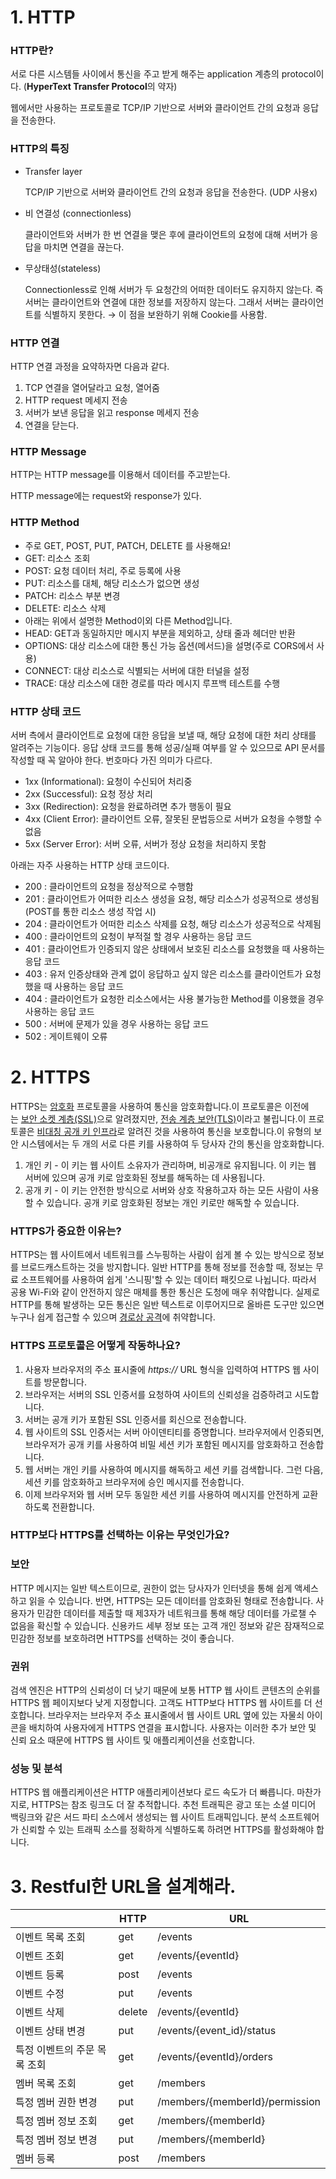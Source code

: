 # 1. HTTP

### HTTP란?

서로 다른 시스템들 사이에서 통신을 주고 받게 해주는 application 계층의 protocol이다. (**HyperText Transfer Protocol**의 약자)

웹에서만 사용하는 프로토콜로 TCP/IP 기반으로 서버와 클라이언트 간의 요청과 응답을 전송한다.

### HTTP의 특징

- Transfer layer
    
    TCP/IP 기반으로 서버와 클라이언트 간의 요청과 응답을 전송한다. (UDP 사용x)
    
- 비 연결성 (connectionless)
    
    클라이언트와 서버가 한 번 연결을 맺은 후에 클라이언트의 요청에 대해 서버가 응답을 마치면 연결을 끊는다.
    
- 무상태성(stateless)
    
    Connectionless로 인해 서버가 두 요청간의 어떠한 데이터도 유지하지 않는다. 즉 서버는 클라이언트와 연결에 대한 정보를 저장하지 않는다. 그래서 서버는 클라이언트를 식별하지 못한다. → 이 점을 보완하기 위해 Cookie를 사용함.
    

### HTTP 연결

HTTP 연결 과정을 요약하자면 다음과 같다.





1. TCP 연결을 열어달라고 요청, 열어줌
2. HTTP request 메세지 전송
3. 서버가 보낸 응답을 읽고 response 메세지 전송
4. 연결을 닫는다.

### HTTP Message

HTTP는 HTTP message를 이용해서 데이터를 주고받는다.

HTTP message에는 request와 response가 있다.



### HTTP Method

- 주로 GET, POST, PUT, PATCH, DELETE 를 사용해요!
- GET: 리소스 조회
- POST: 요청 데이터 처리, 주로 등록에 사용
- PUT: 리소스를 대체, 해당 리소스가 없으면 생성
- PATCH: 리소스 부분 변경
- DELETE: 리소스 삭제
- 아래는 위에서 설명한 Method이외 다른 Method입니다.
- HEAD: GET과 동일하지만 메시지 부분을 제외하고, 상태 줄과 헤더만 반환
- OPTIONS: 대상 리소스에 대한 통신 가능 옵션(메서드)을 설명(주로 CORS에서 사용)
- CONNECT: 대상 리소스로 식별되는 서버에 대한 터널을 설정
- TRACE: 대상 리소스에 대한 경로를 따라 메시지 루프백 테스트를 수행

### HTTP 상태 코드

서버 측에서 클라이언트로 요청에 대한 응답을 보낼 때, 해당 요청에 대한 처리 상태를 알려주는 기능이다. 응답 상태 코드를 통해 성공/실패 여부를 알 수 있으므로 API 문서를 작성할 때 꼭 알아야 한다. 번호마다 가진 의미가 다르다.

- 1xx (Informational): 요청이 수신되어 처리중
- 2xx (Successful): 요청 정상 처리
- 3xx (Redirection): 요청을 완료하려면 추가 행동이 필요
- 4xx (Client Error): 클라이언트 오류, 잘못된 문법등으로 서버가 요청을 수행할 수 없음
- 5xx (Server Error): 서버 오류, 서버가 정상 요청을 처리하지 못함

아래는 자주 사용하는 HTTP 상태 코드이다.

- 200 : 클라이언트의 요청을 정상적으로 수행함
- 201 : 클라이언트가 어떠한 리소스 생성을 요청, 해당 리소스가 성공적으로 생성됨(POST를 통한 리소스 생성 작업 시)
- 204 : 클라이언트가 어떠한 리소스 삭제를 요청, 해당 리소스가 성공적으로 삭제됨
- 400 : 클라이언트의 요청이 부적절 할 경우 사용하는 응답 코드
- 401 : 클라이언트가 인증되지 않은 상태에서 보호된 리소스를 요청했을 때 사용하는 응답 코드
- 403 : 유저 인증상태와 관계 없이 응답하고 싶지 않은 리소스를 클라이언트가 요청했을 때 사용하는 응답 코드
- 404 : 클라이언트가 요청한 리소스에서는 사용 불가능한 Method를 이용했을 경우 사용하는 응답 코드
- 500 : 서버에 문제가 있을 경우 사용하는 응답 코드
- 502 : 게이트웨이 오류

# 2. HTTPS

HTTPS는 [암호화](https://www.cloudflare.com/learning/ssl/what-is-encryption/) 프로토콜을 사용하여 통신을 암호화합니다.이 프로토콜은 이전에는 [보안 소켓 계층(SSL)](https://www.cloudflare.com/learning/ssl/what-is-ssl/)으로 알려졌지만, [전송 계층 보안(TLS)](https://www.cloudflare.com/learning/ssl/transport-layer-security-tls/)이라고 불립니다.이 프로토콜은 [비대칭 공개 키 인프라](https://www.cloudflare.com/learning/ssl/how-does-public-key-encryption-work/)로 알려진 것을 사용하여 통신을 보호합니다.이 유형의 보안 시스템에서는 두 개의 서로 다른 키를 사용하여 두 당사자 간의 통신을 암호화합니다.

1. 개인 키 - 이 키는 웹 사이트 소유자가 관리하며, 비공개로 유지됩니다. 이 키는 웹 서버에 있으며 공개 키로 암호화된 정보를 해독하는 데 사용됩니다.
2. 공개 키 - 이 키는 안전한 방식으로 서버와 상호 작용하고자 하는 모든 사람이 사용할 수 있습니다. 공개 키로 암호화된 정보는 개인 키로만 해독할 수 있습니다.

### HTTPS가 중요한 이유는?

HTTPS는 웹 사이트에서 네트워크를 스누핑하는 사람이 쉽게 볼 수 있는 방식으로 정보를 브로드캐스트하는 것을 방지합니다. 일반 HTTP를 통해 정보를 전송할 때, 정보는 무료 소프트웨어를 사용하여 쉽게 '스니핑'할 수 있는 데이터 패킷으로 나뉩니다. 따라서 공용 Wi-Fi와 같이 안전하지 않은 매체를 통한 통신은 도청에 매우 취약합니다. 실제로 HTTP를 통해 발생하는 모든 통신은 일반 텍스트로 이루어지므로 올바른 도구만 있으면 누구나 쉽게 접근할 수 있으며 [경로상 공격](https://www.cloudflare.com/learning/security/threats/on-path-attack/)에 취약합니다.

### ****HTTPS 프로토콜은 어떻게 작동하나요?****

1. 사용자 브라우저의 주소 표시줄에 *https://* URL 형식을 입력하여 HTTPS 웹 사이트를 방문합니다.
2. 브라우저는 서버의 SSL 인증서를 요청하여 사이트의 신뢰성을 검증하려고 시도합니다.
3. 서버는 공개 키가 포함된 SSL 인증서를 회신으로 전송합니다.
4. 웹 사이트의 SSL 인증서는 서버 아이덴티티를 증명합니다. 브라우저에서 인증되면, 브라우저가 공개 키를 사용하여 비밀 세션 키가 포함된 메시지를 암호화하고 전송합니다.
5. 웹 서버는 개인 키를 사용하여 메시지를 해독하고 세션 키를 검색합니다. 그런 다음, 세션 키를 암호화하고 브라우저에 승인 메시지를 전송합니다.
6. 이제 브라우저와 웹 서버 모두 동일한 세션 키를 사용하여 메시지를 안전하게 교환하도록 전환합니다.

### ****HTTP보다 HTTPS를 선택하는 이유는 무엇인가요?****

### **보안**

HTTP 메시지는 일반 텍스트이므로, 권한이 없는 당사자가 인터넷을 통해 쉽게 액세스하고 읽을 수 있습니다. 반면, HTTPS는 모든 데이터를 암호화된 형태로 전송합니다. 사용자가 민감한 데이터를 제출할 때 제3자가 네트워크를 통해 해당 데이터를 가로챌 수 없음을 확신할 수 있습니다. 신용카드 세부 정보 또는 고객 개인 정보와 같은 잠재적으로 민감한 정보를 보호하려면 HTTPS를 선택하는 것이 좋습니다.

### **권위**

검색 엔진은 HTTP의 신뢰성이 더 낮기 때문에 보통 HTTP 웹 사이트 콘텐츠의 순위를 HTTPS 웹 페이지보다 낮게 지정합니다. 고객도 HTTP보다 HTTPS 웹 사이트를 더 선호합니다. 브라우저는 브라우저 주소 표시줄에서 웹 사이트 URL 옆에 있는 자물쇠 아이콘을 배치하여 사용자에게 HTTPS 연결을 표시합니다. 사용자는 이러한 추가 보안 및 신뢰 요소 때문에 HTTPS 웹 사이트 및 애플리케이션을 선호합니다.

### **성능 및 분석**

HTTPS 웹 애플리케이션은 HTTP 애플리케이션보다 로드 속도가 더 빠릅니다. 마찬가지로, HTTPS는 참조 링크도 더 잘 추적합니다. 추천 트래픽은 광고 또는 소셜 미디어 백링크와 같은 서드 파티 소스에서 생성되는 웹 사이트 트래픽입니다. 분석 소프트웨어가 신뢰할 수 있는 트래픽 소스를 정확하게 식별하도록 하려면 HTTPS를 활성화해야 합니다.
<br/>
# 3. Restful한 URL을 설계해라.
|  | HTTP | URL |
| --- | --- | --- |
| 이벤트 목록 조회 | get | /events |
| 이벤트 조회 | get | /events/{eventId} |
| 이벤트 등록 | post | /events |
| 이벤트 수정 | put | /events |
| 이벤트 삭제 | delete | /events/{eventId} |
| 이벤트 상태 변경 | put | /events/{event_id}/status |
| 특정 이벤트의 주문 목록 조회 | get | /events/{eventId}/orders |
| 멤버 목록 조회 | get | /members |
| 특정 멤버 권한 변경 | put | /members/{memberId}/permission |
| 특정 멤버 정보 조회 | get | /members/{memberId} |
| 특정 멤버 정보 변경 | put | /members/{memberId} |
| 멤버 등록 | post | /members |
